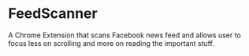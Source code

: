 # FeedScanner
A Chrome Extension that scans Facebook news feed and allows user to focus less on scrolling and more on reading the important stuff.
